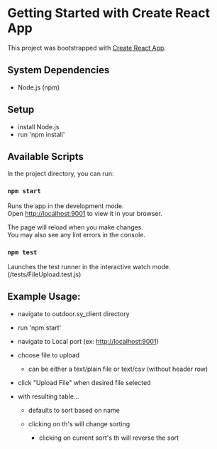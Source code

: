 # Getting Started with Create React App

This project was bootstrapped with [Create React App](https://github.com/facebook/create-react-app).

## System Dependencies
* Node.js (npm)

## Setup
* install Node.js
* run 'npm install'

## Available Scripts

In the project directory, you can run:

### `npm start`

Runs the app in the development mode.\
Open [http://localhost:9001](http://localhost:9001) to view it in your browser.

The page will reload when you make changes.\
You may also see any lint errors in the console.

### `npm test`

Launches the test runner in the interactive watch mode.\
(/tests/FileUpload.test.js)

## Example Usage:

* navigate to outdoor.sy_client directory

* run 'npm start'

* navigate to Local port (ex: [http://localhost:9001](http://localhost:9001))

* choose file to upload
    * can be either a text/plain file or text/csv (without header row)

* click "Upload File" when desired file selected

* with resulting table...

    * defaults to sort based on name

    * clicking on th's will change sorting

        * clicking on current sort's th will reverse the sort
